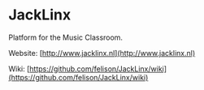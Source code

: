 # JackLinx

Platform for the Music Classroom.

Website: [http://www.jacklinx.nl](http://www.jacklinx.nl)

Wiki: [https://github.com/felison/JackLinx/wiki](https://github.com/felison/JackLinx/wiki)
